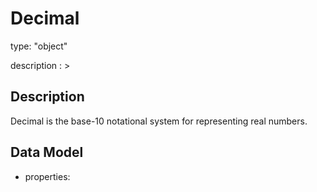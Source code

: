 # Decimal
type: "object"
description : >
## Description
Decimal is the base-10 notational system for representing real numbers.

## Data Model
  - properties:
